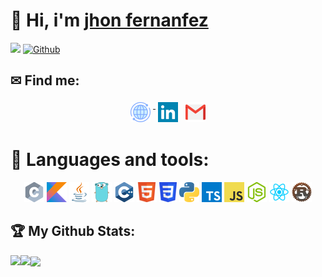 # 👋 Hi, i'm [jhon fernanfez][website]

![](https://visitor-badge.laobi.icu/badge?page_id=jhondev-code) [![Github](https://img.shields.io/github/followers/jhondev-code?label=Followers&logo=Github)](https://github.com/jhondev-code)

## ✉ Find me:

<p align="center">
 <a href="https://jhondev-code.github.io/" target="_blank" rel="noopener noreferrer"> <img src="./icons/social/world.png" alt="Web" style="vertical-align:top; margin:4px"> </a>
 <a href="https://www.linkedin.com/in/charalambos-ioannou" target="_blank" rel="noopener noreferrer"> <img src="./icons/social/linkedin.png" alt="Linkedin"  style="vertical-align:top; margin:4px"></a>
 <a href="mailto:cioannou1997@gmail.com"> <img src="./icons/social/gmail.png" alt="Gmail" style="vertical-align:top; margin:4px"></a> 
</p>

# 🔧 Languages and tools:

<p align="center">
    <img src="./icons/tools/c_32x32.png" alt="c">
    <img src="./icons/tools/kotlin_32x32.png" alt="kotlin">
    <img src="./icons/tools/java_32x32.png" alt="java">
    <img src="./icons/tools/go_32x32.png" alt="go">
    <img src="./icons/tools/cpp_32x32.png" alt="cpp">
    <img src="./icons/tools/html_32x32.png" alt="html">
    <img src="./icons/tools/css_32x32.png" alt="css">
    <img src="./icons/tools/python_32x32.png" alt="python">
    <img src="./icons/tools/typescript_32x32.png" alt="typescript">
    <img src="./icons/tools/javascript_32x32.png" alt="javascript">
    <img src="./icons/tools/node_32x32.png" alt="node">
    <img src="./icons/tools/react_32x32.png" alt="react">
    <img src="./icons/tools/rust_32x32.png" alt="react">
</p>


## 🏆 My Github Stats:

<div>
    <a href="https://github-readme-stats.vercel.app/api?username=jhondev-code&show_icons=true&theme=tokyonight">
        <img align="left" src="https://github-readme-stats.vercel.app/api?username=jhondev-code&show_icons=true&theme=tokyonight">
    </a>
    <a href="https://github-readme-stats.vercel.app/api/top-langs/?username=jhondev-code&layout=compact&theme=tokyonight">
        <img align="left" src="https://github-readme-stats.vercel.app/api/top-langs/?username=jhondev-code&layout=compact&theme=tokyonight" />
    </a>
    <a href="https://activity-graph.herokuapp.com/graph?username=jhondev-code&theme=github">
        <img align="center" src="https://activity-graph.herokuapp.com/graph?username=jhondev-code&theme=github">
    </a>
</div>

[website]: https://jhondev-code.github.io
[linkedin]: https://www.linkedin.com/in/jhon-samuel-fernandez-gutierrez-4488b6200
[mail]: mailto:jhondev.code@gmail.com
